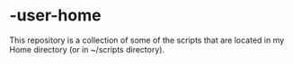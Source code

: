 -user-home
==========

This repository is a collection of some of the scripts that are located in my Home directory (or in ~/scripts directory).
